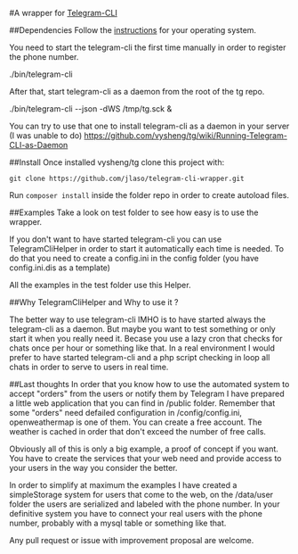 #A wrapper for [Telegram-CLI](https://github.com/vysheng/tg)

##Dependencies
Follow the [instructions](https://github.com/vysheng/tg/blob/master/README.md) for your operating system.

You need to start the telegram-cli the first time manually in order to register the phone number.

./bin/telegram-cli

After that, start telegram-cli as a daemon from the root of the tg repo.

./bin/telegram-cli --json -dWS /tmp/tg.sck &

You can try to use that one to install telegram-cli as a daemon in your server (I was unable to do)
https://github.com/vysheng/tg/wiki/Running-Telegram-CLI-as-Daemon

##Install
Once installed vysheng/tg clone this project with:

```git clone https://github.com/jlaso/telegram-cli-wrapper.git```

Run ```composer install``` inside the folder repo in order to create autoload files.

##Examples
Take a look on test folder to see how easy is to use the wrapper.

If you don't want to have started telegram-cli you can use TelegramCliHelper in order to start it automatically each time
is needed. To do that you need to create a config.ini in the config folder (you have config.ini.dis as a template)

All the examples in the test folder use this Helper.

##Why TelegramCliHelper and Why to use it ?

The better way to use telegram-cli IMHO is to have started always the telegram-cli as a daemon. But maybe you want to
test something or only start it when you really need it. Becase you use a lazy cron that checks for chats once per hour or
something like that. In a real environment I would prefer to have started telegram-cli and a php script checking in loop
all chats in order to serve to users in real time.

##Last thoughts
In order that you know how to use the automated system to accept "orders" from the users or notify them by Telegram
I have prepared a little web application that you can find in /public folder.
Remember that some "orders" need defailed configuration in /config/config.ini,  openweathermap is one of them. You can
create a free account. The weather is cached in order that don't exceed the number of free calls.

Obviously all of this is only a big example, a proof of concept if you want. 
You have to create the services that your web need and provide access to your users in the way you consider the better.

In order to simplify at maximum the examples I have created a simpleStorage system for users that come to the web, on the
/data/user folder the users are serialized and labeled with the phone number. In your definitive system you have to connect
your real users with the phone number, probably with a mysql table or something like that.

Any pull request or issue with improvement proposal are welcome.

